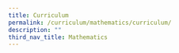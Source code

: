 ```yaml
---
title: Curriculum
permalink: /curriculum/mathematics/curriculum/
description: ""
third_nav_title: Mathematics
---
```

